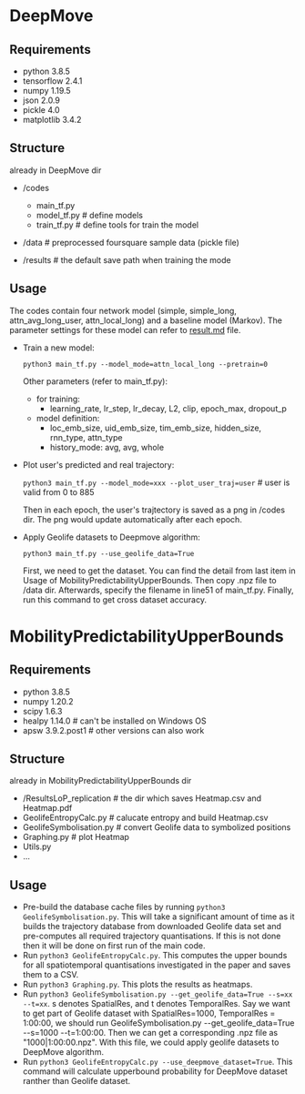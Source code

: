 # DeepMove
## Requirements
- python 3.8.5
- tensorflow 2.4.1
- numpy 1.19.5
- json 2.0.9
- pickle 4.0
- matplotlib 3.4.2
## Structure
already in DeepMove dir

- /codes
    - main_tf.py
    - model_tf.py # define models
    - train_tf.py # define tools for train the model

- /data # preprocessed foursquare sample data (pickle file)
- /results # the default save path when training the mode
## Usage
The codes contain four network model (simple, simple_long, attn_avg_long_user, attn_local_long) and a baseline model (Markov). The parameter settings for these model can refer to  [result.md](./result.md) file.

- Train a new model:

    `python3 main_tf.py --model_mode=attn_local_long --pretrain=0`

    Other parameters (refer to main_tf.py):

    - for training:
        - learning_rate, lr_step, lr_decay, L2, clip, epoch_max, dropout_p
    - model definition:
        - loc_emb_size, uid_emb_size, tim_emb_size, hidden_size, rnn_type, attn_type
        - history_mode: avg, avg, whole
- Plot user's predicted and real trajectory:

    `python3 main_tf.py --model_mode=xxx --plot_user_traj=user` # user is valid from 0 to 885

    Then in each epoch, the user's trajtectory is saved as a png in /codes dir. The png would update automatically after each epoch.

- Apply Geolife datasets to Deepmove algorithm:

    `python3 main_tf.py --use_geolife_data=True`

    First, we need to get the dataset. You can find the detail from last item in Usage of MobilityPredictabilityUpperBounds. Then copy .npz file to /data dir. Afterwards, specify the filename in line51 of main_tf.py. Finally, run this command to get cross dataset accuracy.

# MobilityPredictabilityUpperBounds
## Requirements
- python 3.8.5
- numpy 1.20.2
- scipy 1.6.3
- healpy 1.14.0 # can't be installed on Windows OS
- apsw 3.9.2.post1 # other versions can also work
## Structure
already in MobilityPredictabilityUpperBounds dir
- /ResultsLoP_replication # the dir which saves Heatmap.csv and Heatmap.pdf
- GeolifeEntropyCalc.py # calucate entropy and build Heatmap.csv
- GeolifeSymbolisation.py # convert Geolife data to symbolized positions
- Graphing.py # plot Heatmap
- Utils.py  
- ...
## Usage

- Pre-build the database cache files by running `python3 GeolifeSymbolisation.py`. This will take a significant amount of time as it builds the trajectory database from downloaded Geolife data set and pre-computes all required trajectory quantisations. If this is not done then it will be done on first run of the main code.
- Run `python3 GeolifeEntropyCalc.py`. This computes the upper bounds for all spatiotemporal quantisations investigated in the paper and saves them to a CSV.
- Run `python3 Graphing.py`. This plots the results as heatmaps.
- Run `python3 GeolifeSymbolisation.py --get_geolife_data=True --s=xx --t=xx`. s denotes SpatialRes, and t denotes TemporalRes. Say we want to get part of Geolife dataset with SpatialRes=1000, TemporalRes = 1:00:00, we should run GeolifeSymbolisation.py --get_geolife_data=True --s=1000 --t=1:00:00. Then we can get a corresponding .npz file as "1000|1:00:00.npz". With this file, we could apply geolife datasets to DeepMove algorithm.
- Run `python3 GeolifeEntropyCalc.py --use_deepmove_dataset=True`. This command will calculate upperbound probability for DeepMove dataset ranther than Geolife dataset.


